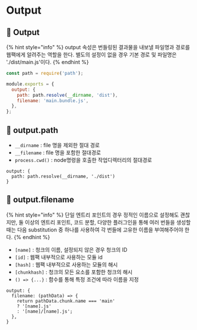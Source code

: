 # Output

## 🐇 Output

{% hint style="info" %}
output 속성은 번들링된 결과물을 내보낼 파일명과 경로를 웹팩에게 알려주는 역할을 한다. 별도의 설정이 없을 경우 기본 경로 및 파일명은 './dist/main.js'이다.
{% endhint %}

```javascript
const path = require('path'); 

module.exports = {
  output: {
    path: path.resolve(__dirname, 'dist'),
    filename: 'main.bundle.js',
  },
};
```

## 🐇 output.path

* `__dirname` : file 명을 제외한 절대 경로
* `__filename` : file 명을 포함한 절대경로
* `process.cwd()` : node명령을 호출한 작업디렉터리의 절대경로

```
output: {
  path: path.resolve(__dirname, './dist')
}
```

## 🐇 output.filename

{% hint style="info" %}
단일 엔트리 포인트의 경우 정적인 이름으로 설정해도 괜찮지만, 둘 이상의 엔트리 포인트, 코드 분할, 다양한 플러그인을 통해 여러 번들을 생성할 때는 다음 substitution 중 하나를 사용하여 각 번들에 고유한 이름을 부여해주어야 한다.&#x20;
{% endhint %}

* `[name]` : 청크의 이름, 설정되지 않은 경우 청크의 ID
* `[id]` : 웹팩 내부적으로 사용하는 모듈 id
* `[hash]` : 웹팩 내부적으로 사용하는 모듈의 해시
* `[chunkhash]` : 청크의 모든 요소를 포함한 청크의 해시
* `() => {...}` : 함수를 통해 특정 조건에 따라 이름을 지정

```
output: {
  filename: (pathData) => {
    return pathData.chunk.name === 'main'
    ? '[name].js'
    : '[name]/[name].js';
  },
}
```
